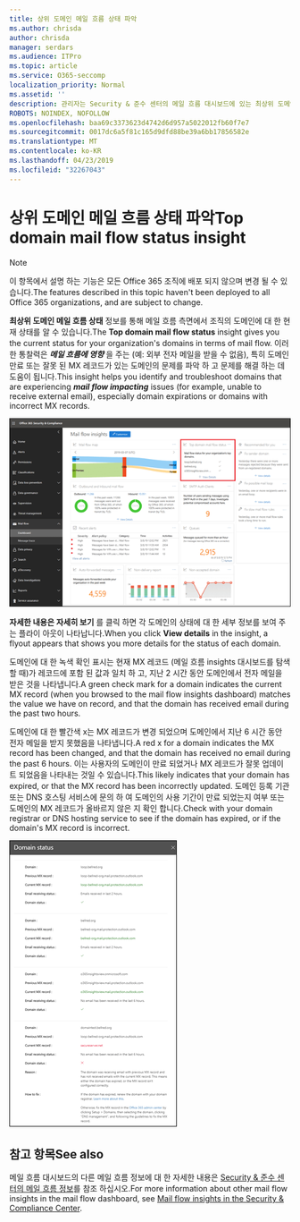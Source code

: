 ```yaml
---
title: 상위 도메인 메일 흐름 상태 파악
ms.author: chrisda
author: chrisda
manager: serdars
ms.audience: ITPro
ms.topic: article
ms.service: O365-seccomp
localization_priority: Normal
ms.assetid: ''
description: 관리자는 Security & 준수 센터의 메일 흐름 대시보드에 있는 최상위 도메인 메일 흐름 상태 정보에 대해 알아볼 수 있습니다.
ROBOTS: NOINDEX, NOFOLLOW
ms.openlocfilehash: baa69c3373623d4742d6d957a5022012fb60f7e7
ms.sourcegitcommit: 0017dc6a5f81c165d9dfd88be39a6bb17856582e
ms.translationtype: MT
ms.contentlocale: ko-KR
ms.lasthandoff: 04/23/2019
ms.locfileid: "32267043"
---
```

# <a name="top-domain-mail-flow-status-insight"></a><span data-ttu-id="10674-103">상위 도메인 메일 흐름 상태 파악</span><span class="sxs-lookup"><span data-stu-id="10674-103">Top domain mail flow status insight</span></span>

> [!NOTE]
> <span data-ttu-id="10674-104">이 항목에서 설명 하는 기능은 모든 Office 365 조직에 배포 되지 않으며 변경 될 수 있습니다.</span><span class="sxs-lookup"><span data-stu-id="10674-104">The features described in this topic haven't been deployed to all Office 365 organizations, and are subject to change.</span></span>

<span data-ttu-id="10674-105">**최상위 도메인 메일 흐름 상태** 정보를 통해 메일 흐름 측면에서 조직의 도메인에 대 한 현재 상태를 알 수 있습니다.</span><span class="sxs-lookup"><span data-stu-id="10674-105">The **Top domain mail flow status** insight gives you the current status for your organization's domains in terms of mail flow.</span></span> <span data-ttu-id="10674-106">이러한 통찰력은 ***메일 흐름에 영향*** 을 주는 (예: 외부 전자 메일을 받을 수 없음), 특히 도메인 만료 또는 잘못 된 MX 레코드가 있는 도메인의 문제를 파악 하 고 문제를 해결 하는 데 도움이 됩니다.</span><span class="sxs-lookup"><span data-stu-id="10674-106">This insight helps you identify and troubleshoot domains that are experiencing ***mail flow impacting*** issues (for example, unable to receive external email), especially domain expirations or domains with incorrect MX records.</span></span>

![보안 & 준수 센터의 메일 흐름 대시보드에서 가장 중요 한 도메인 흐름 상태를 파악 합니다.](media/domain-mail-flow-status-selected.png)

<span data-ttu-id="10674-108">**자세한 내용은 자세히 보기** 를 클릭 하면 각 도메인의 상태에 대 한 세부 정보를 보여 주는 플라이 아웃이 나타납니다.</span><span class="sxs-lookup"><span data-stu-id="10674-108">When you click **View details** in the insight, a flyout appears that shows you more details for the status of each domain.</span></span>

<span data-ttu-id="10674-109">도메인에 대 한 녹색 확인 표시는 현재 MX 레코드 (메일 흐름 insights 대시보드를 탐색할 때)가 레코드에 포함 된 값과 일치 하 고, 지난 2 시간 동안 도메인에서 전자 메일을 받은 것을 나타냅니다.</span><span class="sxs-lookup"><span data-stu-id="10674-109">A green check mark for a domain indicates the current MX record (when you browsed to the mail flow insights dashboard) matches the value we have on record, and that the domain has received email during the past two hours.</span></span>

<span data-ttu-id="10674-110">도메인에 대 한 빨간색 x는 MX 레코드가 변경 되었으며 도메인에서 지난 6 시간 동안 전자 메일을 받지 못했음을 나타냅니다.</span><span class="sxs-lookup"><span data-stu-id="10674-110">A red x for a domain indicates the MX record has been changed, and that the domain has received no email during the past 6 hours.</span></span> <span data-ttu-id="10674-111">이는 사용자의 도메인이 만료 되었거나 MX 레코드가 잘못 업데이트 되었음을 나타내는 것일 수 있습니다.</span><span class="sxs-lookup"><span data-stu-id="10674-111">This likely indicates that your domain has expired, or that the MX record has been incorrectly updated.</span></span> <span data-ttu-id="10674-112">도메인 등록 기관 또는 DNS 호스팅 서비스에 문의 하 여 도메인의 사용 기간이 만료 되었는지 여부 또는 도메인의 MX 레코드가 올바르지 않은 지 확인 합니다.</span><span class="sxs-lookup"><span data-stu-id="10674-112">Check with your domain registrar or DNS hosting service to see if the domain has expired, or if the domain's MX record is incorrect.</span></span>

![최상위 도메인 흐름 상태 이해의 세부 정보 플라이 아웃](media/domain-mail-flow-status-flyout.png)

## <a name="see-also"></a><span data-ttu-id="10674-114">참고 항목</span><span class="sxs-lookup"><span data-stu-id="10674-114">See also</span></span>

<span data-ttu-id="10674-115">메일 흐름 대시보드의 다른 메일 흐름 정보에 대 한 자세한 내용은 [Security & 준수 센터의 메일 흐름 정보](mail-flow-insights-v2.md)를 참조 하십시오.</span><span class="sxs-lookup"><span data-stu-id="10674-115">For more information about other mail flow insights in the mail flow dashboard, see [Mail flow insights in the Security & Compliance Center](mail-flow-insights-v2.md).</span></span>
